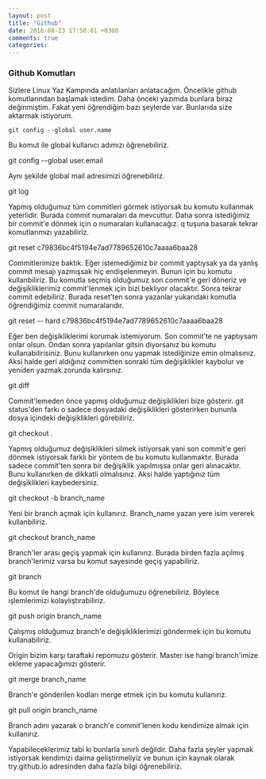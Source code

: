 ```yaml
---
layout: post
title: "Github"
date: 2016-08-23 17:50:01 +0300
comments: true
categories: 
---
```


### Github Komutları
Sizlere Linux Yaz Kampında anlatılanları anlatacağım. Öncelikle github komutlarından başlamak istedim. Daha önceki yazımda bunlara biraz değinmiştim. Fakat yeni öğrendiğim bazı şeylerde var. Bunlarıda size aktarmak istiyorum.

	git config --global user.name
<p class="silik">Bu komut ile global kullanıcı adımızı öğrenebiliriz.</p>
	git config --global user.email
<p class="silik">Aynı şekilde global mail adresimizi öğrenebiliriz.</p>
	git log
<p class="silik">Yapmış olduğumuz tüm commitleri görmek istiyorsak bu komutu kullanmak yeterlidir. Burada commit numaraları da mevcuttur. Daha sonra istediğimiz bir commit'e dönmek için o numaraları kullanacağız. q tuşuna basarak tekrar komutlarımızı yazabiliriz.</p>
	git reset c79836bc4f5194e7ad7789652610c7aaaa6baa28
<p class="silik">Commitlerimize baktık. Eğer istemediğimiz bir commit yaptıysak ya da yanlış commit mesajı yazmışsak hiç endişelenmeyin. Bunun için bu komutu kullanbiliriz. Bu komutla seçmiş olduğumuz son commit'e geri döneriz ve değişikliklerimiz commit'lenmek için bizi bekliyor olacaktır. Sonra tekrar commit edebiliriz. Burada reset'ten sonra yazanlar yukarıdaki komutla öğrendiğimiz commit numaralarıdır.</p>
	git reset -- hard c79836bc4f5194e7ad7789652610c7aaaa6baa28
<p class="silik">Eğer ben değişikliklerimi korumak istemiyorum. Son commit'te ne yaptıysam onlar olsun. Ondan sonra yapılanlar gitsin diyorsanız bu komutu kullanabilirisiniz. Bunu kullanırken onu yapmak istediğinize emin olmalısınız. Aksi halde geri aldığınız committen sonraki tüm değişiklikler kaybolur ve yeniden yazmak zorunda kalırsınız.</p>
	git diff
<p class="silik">Commit'lemeden önce yapmış olduğumuz değişiklikleri bize gösterir. git status'den farkı o sadece dosyadaki değişiklikleri gösterirken bununla dosya içindeki değişiklikleri görebiliriz.</p>
	git checkout .
<p class="silik">Yapmış olduğumuz değişiklikleri silmek istiyorsak yani son commit'e geri dönmek istiyorsak farklı bir yöntem de bu komutu kullanmaktır. Burada sadece commit'ten sonra bir değişiklik yapılmışsa onlar geri alınacaktır. Bunu kullanırken de dikkatli olmalısınız. Aksi halde yaptığınız tüm değişiklikleri kaybedersiniz.</p>
	git checkout -b branch_name
<p class="silik">Yeni bir branch açmak için kullanırız. Branch_name yazan yere isim vererek kullanbiliriz.</p>
	git checkout branch_name
<p class="silik">Branch'ler arası geçiş yapmak için kullanırız. Burada birden fazla açılmış branch'lerimiz varsa bu komut sayesinde geçiş yapabiliriz.</p>
	git branch
<p class="silik">Bu komut ile hangi branch'de olduğumuzu öğrenebiliriz. Böylece işlemlerimizi kolaylıştırabiliriz.</p>
	git push origin branch_name
<p class="silik">Çalışmış olduğumuz branch'e değişikliklerimizi göndermek için bu komutu kullanabiliriz.</p>
<p>Origin bizim karşı taraftaki repomuzu gösterir. Master ise hangi branch'imize ekleme yapacağımızı gösterir.</p>
	git merge branch_name
<p class="silik">Branch'e gönderilen kodları merge etmek için bu komutu kullanırız.</p>
	git pull origin branch_name
<p class="silik">Branch adını yazarak o branch'e commit'lenen kodu kendimize almak için kullanırız.</p>
<p>Yapabileceklerimiz tabi ki bunlarla sınırlı değildir. Daha fazla şeyler yapmak istiyorsak kendimizi daima geliştirmeliyiz ve bunun için kaynak olarak try.github.io adresinden daha fazla bilgi öğrenebiliriz.</p>
